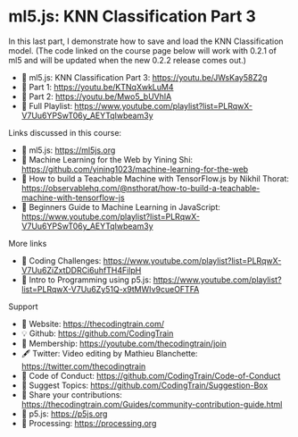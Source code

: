  # ml5.js: KNN Classification Part 3
 
In this last part, I demonstrate how to save and load the KNN Classification model. (The code linked on the course page below will work with 0.2.1 of ml5 and will be updated when the new 0.2.2 release comes out.)

-   🔗 ml5.js: KNN Classification Part 3: https://youtu.be/JWsKay58Z2g
-   🎥 Part 1: https://youtu.be/KTNqXwkLuM4
-   🎥 Part 2: https://youtu.be/Mwo5_bUVhlA
-   🎥 Full Playlist: https://www.youtube.com/playlist?list=PLRqwX-V7Uu6YPSwT06y_AEYTqIwbeam3y

Links discussed in this course:
-   🔗 ml5.js: https://ml5js.org
-   🔗 Machine Learning for the Web by Yining Shi: https://github.com/yining1023/machine-learning-for-the-web
-   🔗 How to build a Teachable Machine with TensorFlow.js by Nikhil Thorat: https://observablehq.com/@nsthorat/how-to-build-a-teachable-machine-with-tensorflow-js
-   🎥 Beginners Guide to Machine Learning in JavaScript: https://www.youtube.com/playlist?list=PLRqwX-V7Uu6YPSwT06y_AEYTqIwbeam3y

More links
-   🎥 Coding Challenges: https://www.youtube.com/playlist?list=PLRqwX-V7Uu6ZiZxtDDRCi6uhfTH4FilpH
-   🎥 Intro to Programming using p5.js: https://www.youtube.com/playlist?list=PLRqwX-V7Uu6Zy51Q-x9tMWIv9cueOFTFA

Support
-   🚂 Website: https://thecodingtrain.com/
-   💡 Github: https://github.com/CodingTrain
-   💖 Membership: https://youtube.com/thecodingtrain/join
-   🖋️ Twitter: Video editing by Mathieu Blanchette: https://twitter.com/thecodingtrain
-   📄 Code of Conduct: https://github.com/CodingTrain/Code-of-Conduct
-   🚩 Suggest Topics: https://github.com/CodingTrain/Suggestion-Box
-   👾 Share your contributions: https://thecodingtrain.com/Guides/community-contribution-guide.html
-   🔗 p5.js: https://p5js.org
-   🔗 Processing: https://processing.org
